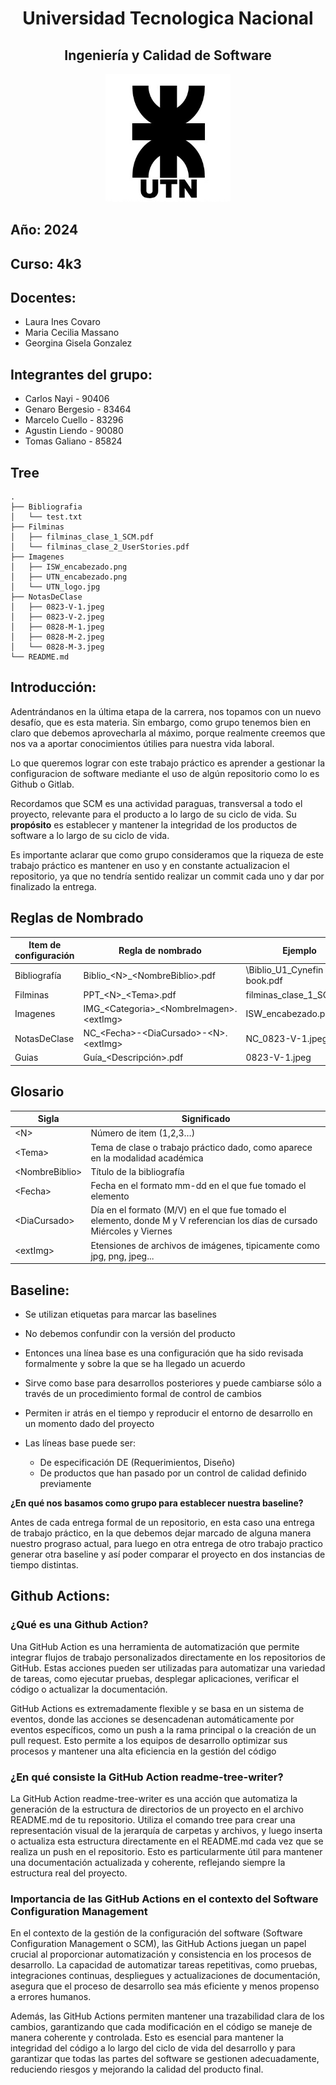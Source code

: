 <div>
  <h1 align="center">Universidad Tecnologica Nacional</h1>
  <h2 align="center">Ingeniería y Calidad de Software</h2>
  <p align="center">
  <img src="./Imagenes/IMG_UTN_logo.jpg" alt="Logo del Proyecto" width="200">
  </p>

</div>

## Año: 2024
## Curso: 4k3
## Docentes: 

- Laura Ines Covaro
- Maria Cecilia Massano
- Georgina Gisela Gonzalez

## Integrantes del grupo: 

- Carlos Nayi - 90406
- Genaro Bergesio - 83464
- Marcelo Cuello - 83296
- Agustin Liendo - 90080
- Tomas Galiano - 85824

## Tree

```
.
├── Bibliografia
│   └── test.txt
├── Filminas
│   ├── filminas_clase_1_SCM.pdf
│   └── filminas_clase_2_UserStories.pdf
├── Imagenes
│   ├── ISW_encabezado.png
│   ├── UTN_encabezado.png
│   └── UTN_logo.jpg
├── NotasDeClase
│   ├── 0823-V-1.jpeg
│   ├── 0823-V-2.jpeg
│   ├── 0828-M-1.jpeg
│   ├── 0828-M-2.jpeg
│   └── 0828-M-3.jpeg
└── README.md

```

## Introducción:

Adentrándanos en la última etapa de la carrera, nos topamos con un nuevo desafío, que es esta materia. Sin embargo, como grupo tenemos bien en claro que debemos aprovecharla al máximo, porque realmente creemos que nos va a aportar conocimientos útilies para nuestra vida laboral.

Lo que queremos lograr con este trabajo práctico es aprender a gestionar la configuracion de software mediante el uso de algún repositorio como lo es Github o Gitlab.

Recordamos que SCM es una actividad paraguas, transversal a todo el proyecto, relevante para el producto a lo largo de su ciclo de vida. Su **propósito** es establecer y mantener la integridad de los productos de software a lo largo de su ciclo de vida.

Es importante aclarar que como grupo consideramos que la riqueza de este trabajo práctico es mantener en uso y en constante actualizacion el repositorio, ya que no tendría sentido realizar un commit cada uno y dar por finalizado la entrega.


## Reglas de Nombrado

| Item de configuración | Regla de nombrado | Ejemplo | Ubicación Física |
|-----------|-----------|-----------|-----------|
| Bibliografía | Biblio_\<N>_\<NombreBiblio>.pdf | \Biblio_U1_Cynefin Mini book.pdf | /Bibliografia/U<N> |
| Filminas | PPT_\<N>_\<Tema>.pdf | filminas_clase_1_SCM.pdf | /Filminas |
| Imagenes | IMG_\<Categoria>_\<NombreImagen>.\<extImg> | ISW_encabezado.png | /Imagenes |
| NotasDeClase | NC_\<Fecha>-\<DiaCursado>-\<N>.\<extImg> | NC_0823-V-1.jpeg | /NotasDeClase|
| Guias | Guía_\<Descripción>.pdf | 0823-V-1.jpeg | /NotasDeClase|

## Glosario

| Sigla | Significado |
|--|--|
| \<N> | Número de item (1,2,3…) |
| \<Tema> | Tema de clase o trabajo práctico dado, como aparece en la modalidad académica | 
| \<NombreBiblio>  | Título de la bibliografía |
| \<Fecha> | Fecha en el formato mm-dd en el que fue tomado el elemento|
| \<DiaCursado> | Día en el formato (M/V) en el que fue tomado el elemento, donde M y V referencian los días de cursado Miércoles y Viernes |
| \<extImg> | Etensiones de archivos de imágenes, tipicamente como jpg, png, jpeg... |

## Baseline:
- Se utilizan etiquetas para marcar las baselines

- No debemos confundir con la versión del producto

- Entonces una línea base es una configuración que ha sido revisada formalmente y sobre la que se ha llegado un acuerdo

- Sirve como base para desarrollos posteriores y puede cambiarse sólo a través  de un procedimiento formal de control de cambios

- Permiten ir atrás en el tiempo y reproducir el entorno de desarrollo en un momento dado del proyecto

- Las líneas base puede ser:

  - De especificación DE (Requerimientos, Diseño)
  - De productos que han pasado por un control de calidad definido previamente

**¿En qué nos basamos como grupo para establecer nuestra baseline?**

Antes de cada entrega formal de un repositorio, en esta caso una entrega de trabajo práctico, en la que debemos dejar  marcado de alguna manera nuestro prograso actual, para luego en otra entrega de otro trabajo practico generar otra baseline y así poder comparar el proyecto en dos instancias de tiempo distintas.


## Github Actions:

### ¿Qué es una Github Action?

Una GitHub Action es una herramienta de automatización que permite integrar flujos de trabajo personalizados directamente en los repositorios de GitHub. Estas acciones pueden ser utilizadas para automatizar una variedad de tareas, como ejecutar pruebas, desplegar aplicaciones, verificar el código o actualizar la documentación.

GitHub Actions es extremadamente flexible y se basa en un sistema de eventos, donde las acciones se desencadenan automáticamente por eventos específicos, como un push a la rama principal o la creación de un pull request. Esto permite a los equipos de desarrollo optimizar sus procesos y mantener una alta eficiencia en la gestión del código

### ¿En qué consiste la GitHub Action readme-tree-writer?

La GitHub Action readme-tree-writer es una acción que automatiza la generación de la estructura de directorios de un proyecto en el archivo README.md de tu repositorio. Utiliza el comando tree para crear una representación visual de la jerarquía de carpetas y archivos, y luego inserta o actualiza esta estructura directamente en el README.md cada vez que se realiza un push en el repositorio. Esto es particularmente útil para mantener una documentación actualizada y coherente, reflejando siempre la estructura real del proyecto.

### Importancia de las GitHub Actions en el contexto del Software Configuration Management

En el contexto de la gestión de la configuración del software (Software Configuration Management o SCM), las GitHub Actions juegan un papel crucial al proporcionar automatización y consistencia en los procesos de desarrollo. La capacidad de automatizar tareas repetitivas, como pruebas, integraciones continuas, despliegues y actualizaciones de documentación, asegura que el proceso de desarrollo sea más eficiente y menos propenso a errores humanos.

Además, las GitHub Actions permiten mantener una trazabilidad clara de los cambios, garantizando que cada modificación en el código se maneje de manera coherente y controlada. Esto es esencial para mantener la integridad del código a lo largo del ciclo de vida del desarrollo y para garantizar que todas las partes del software se gestionen adecuadamente, reduciendo riesgos y mejorando la calidad del producto final.



